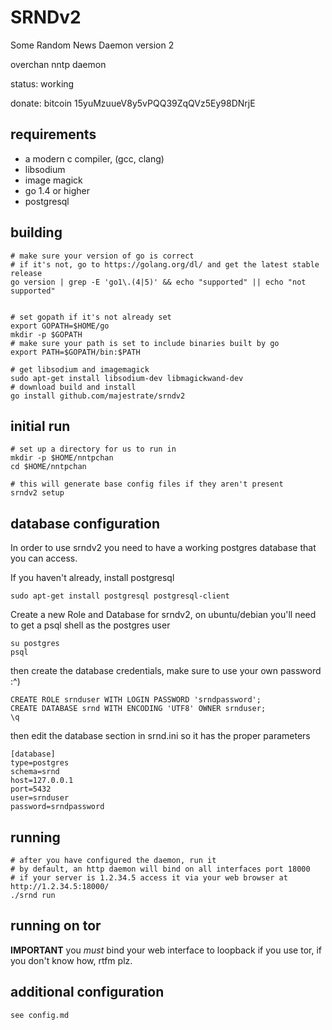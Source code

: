 # SRNDv2 #

Some Random News Daemon version 2

overchan nntp daemon

status: working

donate: bitcoin 15yuMzuueV8y5vPQQ39ZqQVz5Ey98DNrjE
	

## requirements ##

* a modern c compiler, (gcc, clang)
* libsodium
* image magick
* go 1.4 or higher
* postgresql

## building

    # make sure your version of go is correct
    # if it's not, go to https://golang.org/dl/ and get the latest stable release
    go version | grep -E 'go1\.(4|5)' && echo "supported" || echo "not supported"


    # set gopath if it's not already set
    export GOPATH=$HOME/go
    mkdir -p $GOPATH
    # make sure your path is set to include binaries built by go
    export PATH=$GOPATH/bin:$PATH

    # get libsodium and imagemagick
    sudo apt-get install libsodium-dev libmagickwand-dev
    # download build and install
    go install github.com/majestrate/srndv2


## initial run

    # set up a directory for us to run in
    mkdir -p $HOME/nntpchan
    cd $HOME/nntpchan
    
    # this will generate base config files if they aren't present
    srndv2 setup

## database configuration

In order to use srndv2 you need to have a working postgres database that you can access.

If you haven't already, install postgresql

    sudo apt-get install postgresql postgresql-client

Create a new Role and Database for srndv2, on ubuntu/debian you'll need to get a psql shell as the postgres user

    su postgres
    psql

then create the database credentials, make sure to use your own password :^)

    CREATE ROLE srnduser WITH LOGIN PASSWORD 'srndpassword';
    CREATE DATABASE srnd WITH ENCODING 'UTF8' OWNER srnduser;
    \q

then edit the database section in srnd.ini so it has the proper parameters

    [database]
    type=postgres
    schema=srnd
    host=127.0.0.1
    port=5432
    user=srnduser
    password=srndpassword

## running

    # after you have configured the daemon, run it
    # by default, an http daemon will bind on all interfaces port 18000
    # if your server is 1.2.34.5 access it via your web browser at http://1.2.34.5:18000/ 
    ./srnd run

## running on tor

**IMPORTANT** you *must* bind your web interface to loopback if you use tor, if you don't know how, rtfm plz.

## additional configuration

    see config.md
